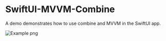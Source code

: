 # SwiftUI-MVVM-Combine
A demo demonstrates how to use combine and MVVM in the SwiftUI app.

![Example png](https://gist.githubusercontent.com/jerryga/37d2287054b764ce2564a9b4762c1b30/raw/d201678fbb0686774babcc8c5bd188a3fed06eeb/arch.jpg)

